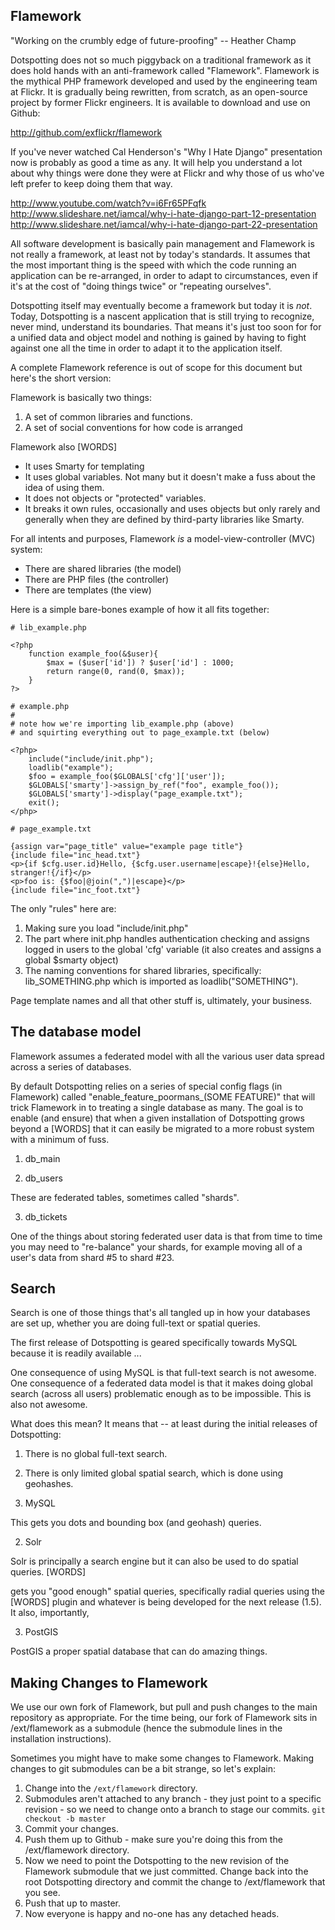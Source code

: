 Flamework
--

"Working on the crumbly edge of future-proofing" -- Heather Champ

Dotspotting does not so much piggyback on a traditional framework as it does hold hands with an anti-framework called "Flamework". Flamework is the mythical PHP framework developed and used by the engineering team at Flickr. It is gradually being rewritten, from scratch, as an open-source project by former Flickr engineers. It is available to download and use on Github:

http://github.com/exflickr/flamework

If you've never watched Cal Henderson's "Why I Hate Django" presentation now is probably as good a time as any. It will help you understand a lot about why things were done they were at Flickr and why those of us who've left prefer to keep doing them that way.

http://www.youtube.com/watch?v=i6Fr65PFqfk
http://www.slideshare.net/iamcal/why-i-hate-django-part-12-presentation
http://www.slideshare.net/iamcal/why-i-hate-django-part-22-presentation

All software development is basically pain management and Flamework is not really a framework, at least not by today's standards. It assumes that the most important thing is the speed with which the code running an application can be re-arranged, in order to adapt to circumstances, even if it's at the cost of "doing things twice" or "repeating ourselves".

Dotspotting itself may eventually become a framework but today it is *not*. Today, Dotspotting is a nascent application that is still trying to recognize, never mind, understand its boundaries. That means it's just too soon for for a unified data and object model and nothing is gained by having to fight against one all the time in order to adapt it to the application itself.

A complete Flamework reference is out of scope for this document but here's the short version:

Flamework is basically two things:

1. A set of common libraries and functions.
2. A set of social conventions for how code is arranged

Flamework also [WORDS]

* It uses Smarty for templating
* It uses global variables. Not many but it doesn't make a fuss about the idea of using them.
* It does not objects or "protected" variables.
* It breaks it own rules, occasionally and uses objects but only rarely and generally when they are defined by third-party libraries like Smarty.

For all intents and purposes, Flamework *is* a model-view-controller (MVC) system:

* There are shared libraries (the model)
* There are PHP files (the controller)
* There are templates (the view)

Here is a simple bare-bones example of how it all fits together:

	# lib_example.php

	<?php
		function example_foo(&$user){
			$max = ($user['id']) ? $user['id'] : 1000;
			return range(0, rand(0, $max));
		}
	?>

	# example.php
	#
	# note how we're importing lib_example.php (above)
	# and squirting everything out to page_example.txt (below)

	<?php>
		include("include/init.php");
		loadlib("example");
		$foo = example_foo($GLOBALS['cfg']['user']);
		$GLOBALS['smarty']->assign_by_ref("foo", example_foo());
		$GLOBALS['smarty']->display("page_example.txt");
		exit();
	</php>

	# page_example.txt

	{assign var="page_title" value="example page title"}
	{include file="inc_head.txt"}
	<p>{if $cfg.user.id}Hello, {$cfg.user.username|escape}!{else}Hello, stranger!{/if}</p>
	<p>foo is: {$foo|@join(",")|escape}</p>
	{include file="inc_foot.txt"}

The only "rules" here are:

1. Making sure you load "include/init.php"
2. The part where init.php handles authentication checking and assigns logged in users to the global 'cfg' variable (it also creates and assigns a global $smarty object)
3. The naming conventions for shared libraries, specifically: lib_SOMETHING.php which is imported as loadlib("SOMETHING").

Page template names and all that other stuff is, ultimately, your business.

The database model
--

Flamework assumes a federated model with all the various user data spread across a series of databases.

By default Dotspotting relies on a series of special config flags (in Flamework) called "enable_feature_poormans_(SOME FEATURE)" that will trick Flamework in to treating a single database as many. The goal is to enable (and ensure) that when a given installation of Dotspotting grows beyond a [WORDS] that it can easily be migrated to a more robust system with a minimum of fuss.

1. db_main

2. db_users

These are federated tables, sometimes called "shards".

3. db_tickets

One of the things about storing federated user data is that from time to time you may need to "re-balance" your shards, for example moving all of a user's data from shard #5 to shard #23.

Search
--

Search is one of those things that's all tangled up in how your databases are set up, whether you are doing full-text or spatial queries.

The first release of Dotspotting is geared specifically towards MySQL because it is readily available ...

One consequence of using MySQL is that full-text search is not awesome. One consequence of a federated data model is that it makes doing global search (across all users) problematic enough as to be impossible. This is also not awesome.

What does this mean? It means that -- at least during the initial releases of Dotspotting:

1. There is no global full-text search.
2. There is only limited global spatial search, which is done using geohashes.

1. MySQL

This gets you dots and bounding box (and geohash) queries.

2. Solr

Solr is principally a search engine but it can also be used to do spatial queries. [WORDS]

 gets you "good enough" spatial queries, specifically radial queries using the [WORDS] plugin and whatever is being developed for the next release (1.5). It also, importantly,

3. PostGIS

PostGIS a proper spatial database that can do amazing things.

Making Changes to Flamework
--

We use our own fork of Flamework, but pull and push changes to the main repository as appropriate. For the time being, our fork of Flamework sits in /ext/flamework as a submodule (hence the submodule lines in the installation instructions).

Sometimes you might have to make some changes to Flamework. Making changes to git submodules can be a bit strange, so let's explain:

1. Change into the `/ext/flamework` directory.
2. Submodules aren't attached to any branch - they just point to a specific revision - so we need to change onto a branch to stage our commits. `git checkout -b master`
3. Commit your changes.
4. Push them up to Github - make sure you're doing this from the /ext/flamework directory.
5. Now we need to point the Dotspotting to the new revision of the Flamework submodule that we just committed. Change back into the root Dotspotting directory and commit the change to /ext/flamework that you see.
6. Push that up to master.
7. Now everyone is happy and no-one has any detached heads.
